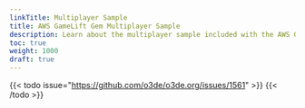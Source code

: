 ```yaml
---
linkTitle: Multiplayer Sample
title: AWS GameLift Gem Multiplayer Sample
description: Learn about the multiplayer sample included with the AWS GameLift Gem in Open 3D Engine (O3DE).
toc: true
weight: 1000
draft: true
---
```


{{< todo issue="https://github.com/o3de/o3de.org/issues/1561" >}}
{{< /todo >}}
